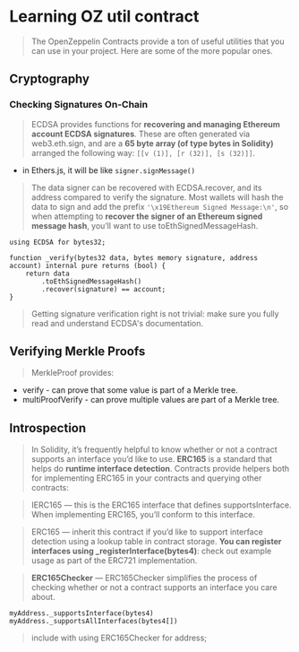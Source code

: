 # Learning OZ util contract

> The OpenZeppelin Contracts provide a ton of useful utilities that you can use in your project. Here are some of the more popular ones.

## Cryptography

### Checking Signatures On-Chain

> ECDSA provides functions for **recovering and managing Ethereum account ECDSA signatures**. These are often generated via web3.eth.sign, and are a **65 byte array (of type bytes in Solidity)** arranged the following way: `[[v (1)], [r (32)], [s (32)]]`.

- in Ethers.js, it will be like `signer.signMessage()`

> The data signer can be recovered with ECDSA.recover, and its address compared to verify the signature. Most wallets will hash the data to sign and add the prefix `'\x19Ethereum Signed Message:\n'`, so when attempting to **recover the signer of an Ethereum signed message hash**, you’ll want to use toEthSignedMessageHash.

```solidity
using ECDSA for bytes32;

function _verify(bytes32 data, bytes memory signature, address account) internal pure returns (bool) {
    return data
        .toEthSignedMessageHash()
        .recover(signature) == account;
}
```

> Getting signature verification right is not trivial: make sure you fully read and understand ECDSA's documentation.

## Verifying Merkle Proofs

> MerkleProof provides:

- verify - can prove that some value is part of a Merkle tree.
- multiProofVerify - can prove multiple values are part of a Merkle tree.

## Introspection

> In Solidity, it’s frequently helpful to know whether or not a contract supports an interface you’d like to use. **ERC165** is a standard that helps do **runtime interface detection**. Contracts provide helpers both for implementing ERC165 in your contracts and querying other contracts:

> IERC165 — this is the ERC165 interface that defines supportsInterface. When implementing ERC165, you’ll conform to this interface.

> ERC165 — inherit this contract if you’d like to support interface detection using a lookup table in contract storage. **You can register interfaces using _registerInterface(bytes4)**: check out example usage as part of the ERC721 implementation.

> **ERC165Checker** — ERC165Checker simplifies the process of checking whether or not a contract supports an interface you care about.

```
myAddress._supportsInterface(bytes4)
myAddress._supportsAllInterfaces(bytes4[])
```

> include with using ERC165Checker for address;

```solidity 

```